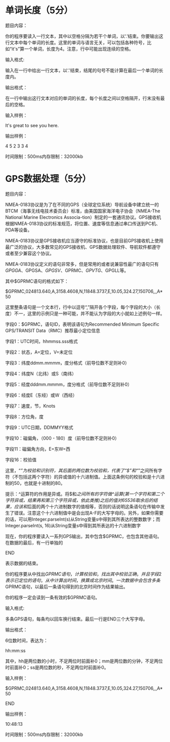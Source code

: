 # 单词长度（5分）
题目内容：

你的程序要读入一行文本，其中以空格分隔为若干个单词，以‘.’结束。你要输出这行文本中每个单词的长度。这里的单词与语言无关，可以包括各种符号，比如“it's”算一个单词，长度为4。注意，行中可能出现连续的空格。



输入格式:

输入在一行中给出一行文本，以‘.’结束，结尾的句号不能计算在最后一个单词的长度内。



输出格式：

在一行中输出这行文本对应的单词的长度，每个长度之间以空格隔开，行末没有最后的空格。



输入样例：

It's great to see you here.



输出样例：

4 5 2 3 3 4

时间限制：500ms内存限制：32000kb




# GPS数据处理（5分）
题目内容：

NMEA-0183协议是为了在不同的GPS（全球定位系统）导航设备中建立统一的BTCM（海事无线电技术委员会）标准，由美国国家海洋电子协会（NMEA-The National Marine Electronics Associa-tion）制定的一套通讯协议。GPS接收机根据NMEA-0183协议的标准规范，将位置、速度等信息通过串口传送到PC机、PDA等设备。



NMEA-0183协议是GPS接收机应当遵守的标准协议，也是目前GPS接收机上使用最广泛的协议，大多数常见的GPS接收机、GPS数据处理软件、导航软件都遵守或者至少兼容这个协议。



NMEA-0183协议定义的语句非常多，但是常用的或者说兼容性最广的语句只有$GPGGA、$GPGSA、$GPGSV、$GPRMC、$GPVTG、$GPGLL等。



其中$GPRMC语句的格式如下：



$GPRMC,024813.640,A,3158.4608,N,11848.3737,E,10.05,324.27,150706,,,A*50



这里整条语句是一个文本行，行中以逗号“,”隔开各个字段，每个字段的大小（长度）不一，这里的示例只是一种可能，并不能认为字段的大小就如上述例句一样。



字段0：$GPRMC，语句ID，表明该语句为Recommended Minimum Specific GPS/TRANSIT Data（RMC）推荐最小定位信息

字段1：UTC时间，hhmmss.sss格式

字段2：状态，A=定位，V=未定位

字段3：纬度ddmm.mmmm，度分格式（前导位数不足则补0）

字段4：纬度N（北纬）或S（南纬）

字段5：经度dddmm.mmmm，度分格式（前导位数不足则补0）

字段6：经度E（东经）或W（西经）

字段7：速度，节，Knots

字段8：方位角，度

字段9：UTC日期，DDMMYY格式

字段10：磁偏角，（000 - 180）度（前导位数不足则补0）

字段11：磁偏角方向，E=东W=西

字段16：校验值



这里，“*”为校验和识别符，其后面的两位数为校验和，代表了“$”和“*”之间所有字符（不包括这两个字符）的异或值的十六进制值。上面这条例句的校验和是十六进制的50，也就是十进制的80。



提示：^运算符的作用是异或。将$和*之间所有的字符做^运算(第一个字符和第二个字符异或，结果再和第三个字符异或，依此类推)之后的值对65536取余后的结果，应该和*后面的两个十六进制数字的值相等，否则的话说明这条语句在传输中发生了错误。注意这个十六进制值中是会出现A-F的大写字母的。另外，如果你需要的话，可以用Integer.parseInt(s)从String变量s中得到其所表达的整数数字；而Integer.parseInt(s, 16)从String变量s中得到其所表达的十六进制数字



现在，你的程序要读入一系列GPS输出，其中包含$GPRMC，也包含其他语句。在数据的最后，有一行单独的

END

表示数据的结束。



你的程序要从中找出$GPRMC语句，计算校验和，找出其中校验正确，并且字段2表示已定位的语句，从中计算出时间，换算成北京时间。一次数据中会包含多条$GPRMC语句，以最后一条语句得到的北京时间作为结果输出。



你的程序一定会读到一条有效的$GPRMC语句。



输入格式:

多条GPS语句，每条均以回车换行结束。最后一行是END三个大写字母。



输出格式：

6位数时间，表达为：

hh:mm:ss

其中，hh是两位数的小时，不足两位时前面补0；mm是两位数的分钟，不足两位时前面补0；ss是两位数的秒，不足两位时前面补0。



输入样例：

$GPRMC,024813.640,A,3158.4608,N,11848.3737,E,10.05,324.27,150706,,,A*50

END



输出样例：

10:48:13

时间限制：500ms内存限制：32000kb
